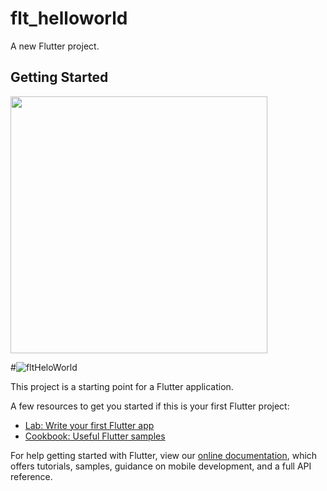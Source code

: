 # flt_helloworld

A new Flutter project.

## Getting Started

<div aling="center">
    <img src="https://user-images.githubusercontent.com/31226040/152707763-b17553cd-bc06-4601-948b-c91b2f9f514c.jpeg" width="411px" />
</div>
  
#![fltHeloWorld](https://user-images.githubusercontent.com/31226040/152707763-b17553cd-bc06-4601-948b-c91b2f9f514c.jpeg)

This project is a starting point for a Flutter application.

A few resources to get you started if this is your first Flutter project:

- [Lab: Write your first Flutter app](https://flutter.dev/docs/get-started/codelab)
- [Cookbook: Useful Flutter samples](https://flutter.dev/docs/cookbook)

For help getting started with Flutter, view our
[online documentation](https://flutter.dev/docs), which offers tutorials,
samples, guidance on mobile development, and a full API reference.

